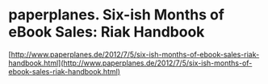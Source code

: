 <!--
id: 26565575593
link: http://tumblr.atmos.org/post/26565575593/paperplanes-six-ish-months-of-ebook-sales-riak
slug: paperplanes-six-ish-months-of-ebook-sales-riak
date: Thu Jul 05 2012 10:11:23 GMT-0700 (PDT)
publish: 2012-07-05
tags: 
title: paperplanes. Six-ish Months of eBook Sales: Riak Handbook
-->


paperplanes. Six-ish Months of eBook Sales: Riak Handbook
=========================================================

[http://www.paperplanes.de/2012/7/5/six-ish-months-of-ebook-sales-riak-handbook.html](http://www.paperplanes.de/2012/7/5/six-ish-months-of-ebook-sales-riak-handbook.html)


